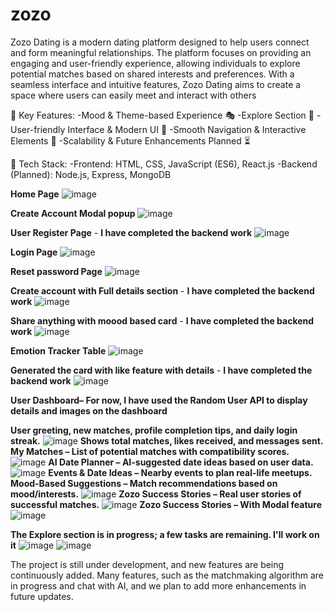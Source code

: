 # zozo


Zozo Dating is a modern dating platform designed to help users connect and form meaningful relationships. The platform focuses on providing an engaging and user-friendly experience, allowing individuals to explore potential matches based on shared interests and preferences. With a seamless interface and intuitive features, Zozo Dating aims to create a space where users can easily meet and interact with others


🚀 Key Features:
  -Mood & Theme-based Experience 🎭
  -Explore Section 🔄
  -User-friendly Interface & Modern UI 🎨
  -Smooth Navigation & Interactive Elements 🔄
  -Scalability & Future Enhancements Planned ⏳

🔧 Tech Stack:
  -Frontend: HTML, CSS, JavaScript (ES6), React.js 
  -Backend (Planned): Node.js, Express, MongoDB
  
**Home Page**
![image](https://github.com/user-attachments/assets/9eaef893-b418-41ce-abd2-080d1d7ebe93)

**Create Account Modal popup**
![image](https://github.com/user-attachments/assets/68d821ef-e594-45db-8fde-d4377466ae8b)

**User Register Page** - **I have completed the backend work**
![image](https://github.com/user-attachments/assets/fcb73703-c8c9-490c-9878-31afb76bec47)


**Login Page**
![image](https://github.com/user-attachments/assets/e9a02ebd-f06e-4ad2-bee6-01cebdfc2f1b)


**Reset password Page**
![image](https://github.com/user-attachments/assets/85976948-1820-4749-b3ab-b7eb8a103df1)


**Create account with Full details section** - **I have completed the backend work**
![image](https://github.com/user-attachments/assets/f220d879-f17a-4509-b0a5-94670b6e6b83)


**Share anything with moood based card** - **I have completed the backend work**
![image](https://github.com/user-attachments/assets/4e27f9d3-50aa-407e-bb30-e02cbc4f805d)

**Emotion Tracker Table**
![image](https://github.com/user-attachments/assets/315872f3-279b-4039-a740-78f9f81731a9)



**Generated the card with like feature with details** - **I have completed the backend work**
![image](https://github.com/user-attachments/assets/b18b293f-13cd-4ec6-88e9-112a21a7feb0)


**User Dashboard– For now, I have used the Random User API to display details and images on the dashboard**

**User greeting, new matches, profile completion tips, and daily login streak.**
![image](https://github.com/user-attachments/assets/b477a4b9-f241-4469-86a3-4938a31ae3ee)
**Shows total matches, likes received, and messages sent.**
**My Matches – List of potential matches with compatibility scores.**
![image](https://github.com/user-attachments/assets/457fcd8c-5e8b-4262-a655-15feea68d64d)
**AI Date Planner – AI-suggested date ideas based on user data.**
![image](https://github.com/user-attachments/assets/69bbbbe5-4bcf-40dc-b27e-2a8594777d2a)
**Events & Date Ideas – Nearby events to plan real-life meetups.**
**Mood-Based Suggestions – Match recommendations based on mood/interests.**
![image](https://github.com/user-attachments/assets/5e5c7b90-ae42-444e-a72c-b6ebd4cbabcc)
**Zozo Success Stories – Real user stories of successful matches.**
![image](https://github.com/user-attachments/assets/7059718d-b346-42f5-b605-3c6a4baf2cea)
**Zozo Success Stories – With Modal feature**
![image](https://github.com/user-attachments/assets/42a8caea-54c7-4ae8-851e-a9a8a2e4498e)

**The Explore section is in progress; a few tasks are remaining. I'll work on it**
![image](https://github.com/user-attachments/assets/fc9bc8cf-78fe-4034-a67c-ff874beed76c) ![image](https://github.com/user-attachments/assets/6f1b5cc7-4a22-4334-95f8-acee890d38e1)



The project is still under development, and new features are being continuously added. Many features, such as the matchmaking algorithm are in progress and chat with AI, and we plan to add more enhancements in future updates.
